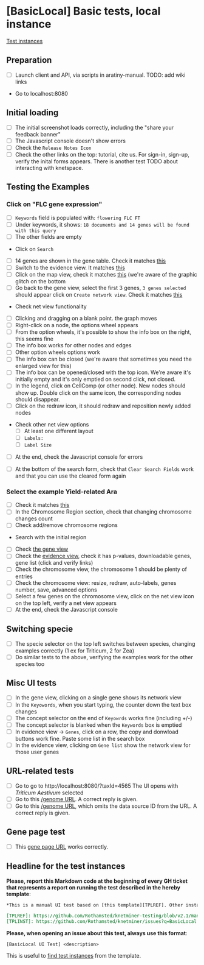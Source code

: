 # [BasicLocal] Basic tests, local instance

[Test instances][TPLINST]

## Preparation
* [ ] Launch client and API, via scripts in aratiny-manual. TODO: add wiki links
* Go to localhost:8080

## Initial loading
* [ ] The initial screenshot loads correctly, including the "share your feedback banner"
* [ ] The Javascript console doesn't show errors
* [ ] Check the `Release Notes Icon`
* [ ] Check the other links on the top: tutorial, cite us. For sign-in, sign-up, verify the inital forms appears. There is another test TODO about interacting with knetspace.

## Testing the Examples

### Click on "FLC gene expression"
* [ ] `Keywords` field is populated with: `flowering FLC FT`
* [ ] Under keywords, it shows: `18 documents and 14 genes will be found with this query`
* [ ] The other fields are empty
* Click on `Search`
* [ ] 14 genes are shown in the gene table. Check it matches [this](flc-genes.png)
* [ ] Switch to the evidence view. It matches [this](flc-evidence.png)
* [ ] Click on the map view, check it matches [this](flc-chr.png) (we're aware of the 
      graphic glitch on the bottom
* [ ] Go back to the gene view, select the first 3 genes, `3 genes selected` should appear 
      click on `Create network view`. Check it matches [this](flc-net.png)
* Check net view functionality
* [ ] Clicking and dragging on a blank point. the graph moves
* [ ] Right-click on a node, the options wheel appears
* [ ] From the option wheels, it's possible to show the info box on the right, this seems fine
* [ ] The info box works for other nodes and edges
* [ ] Other option wheels options work
* [ ] The info box can be closed (we're aware that sometimes you need the enlarged view for this)
* [ ] The info box can be opened/closed with the top icon. We're aware it's initially empty and it's only emptied on second click, not closed.
* [ ] In the legend, click on CellComp (or other node). New nodes should show up. Double click on the same icon, the corresponding nodes should disappear.
* [ ] Click on the redraw icon, it should redraw and reposition newly added nodes
* Check other net view options
  * [ ] At least one different layout
  * [ ] `Labels:`
  * [ ] `Label Size`
* [ ] At the end, check the Javascript console for errors
* [ ] At the bottom of the search form, check that `Clear Search Fields` work and that you can use the cleared form again


### Select the example Yield-related Ara
* [ ] Check it matches [this](qtl-search-form.png)
* [ ] In the Chromosome Region section, check that changing chromosome changes count
* [ ] Check add/remove chromosome regions
* Search with the initial region
* [ ] Check [the gene view](qtl-genes.png)
* [ ] Check the [evidence view](qtl-evidence.png), check it has p-values, downloadable genes, 
      gene list (click and verify links)
* [ ] Check the chromosome view, the chromosome 1 should be plenty of entries
* [ ] Check the chromosome view: resize, redraw, auto-labels, genes number, save, advanced options
* [ ] Select a few genes on the chromosome view, click on the net view icon on the top left, verify 
      a net view appears
* [ ] At the end, check the Javascript console
      
## Switching specie
* [ ] The specie selector on the top left switches between species, changing examples correctly
      (1 ex for Triticum, 2 for Zea)
* [ ] Do similar tests to the above, verifying the examples work for the other species too

## Misc UI tests
* [ ] In the gene view, clicking on a single gene shows its network view
* [ ] In the `Keyowords`, when you start typing, the counter down the text box changes
* [ ] The concept selector on the end of `Keyowrds` works fine (including +/-)
* [ ] The concept selector is blanked when the `Keywords` box is emptied
* [ ] In evidence view -> `Genes`, click on a row, the copy and donwload buttons work fine.
      Paste some list in the search box
* [ ] In the evidence view, clicking on `Gene list` show the network view for those user genes

## URL-related tests
* [ ] Go to go to http://localhost:8080/?taxId=4565
      The UI opens with *Triticum Aestivum* selected
* [ ] Go to this [/genome URL](http://localhost:9090/ws/aratiny/genome?keyword=flowering%20FLC%20FT&list=TRP*,BRA*). A correct reply is given.
* [ ] Go to this [/genome URL](http://localhost:9090/ws/aratiny/genome?keyword=flowering%20FLC%20FT&list=TRP*,BRA*), which omits the data source ID from the URL. A correct reply is given.

## Gene page test
* [ ] This [gene page URL](http://localhost:8080/html/genepage.jsp?keywords=flowering%20FLC%20FT&list=TRP*,AT1G*)  works correctly.



## Headline for the test instances

**Please, report this Markdown code at the beginning of every GH ticket that represents a report on running the test described in the hereby template**:

```Markdown
*This is a manual UI test based on [this template][TPLREF]. Other instances of this test are [here][TPLREF]. Tests from the template that aren't mentioned hereby are intended as passed.*

[TPLREF]: https://github.com/Rothamsted/knetminer-testing/blob/v2.1/manual-ui-testing/ui-test-templates/basic-local/README.md
[TPLINST]: https://github.com/Rothamsted/knetminer/issues?q=BasicLocal
```

**Please, when opening an issue about this test, always use this format**:

```
[BasicLocal UI Test] <description>
```

This is useful to [find test instances][TPLINST] from the template.

[TPLREF]: https://github.com/Rothamsted/knetminer-testing/blob/v2.1/manual-ui-testing/ui-test-templates/basic-local/README.md
[TPLINST]: https://github.com/Rothamsted/knetminer/issues?q=BasicLocal
